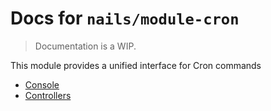 # Docs for `nails/module-cron`
> Documentation is a WIP.

This module provides a unified interface for Cron commands

- [Console](/docs/console/README.md)
- [Controllers](/docs/controllers/README.md)
